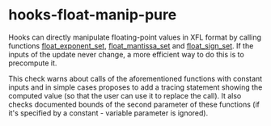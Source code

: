 # hooks-float-manip-pure

Hooks can directly manipulate floating-point values in XFL format by calling functions [float_exponent_set](https://xrpl-hooks.readme.io/reference/float_exponent_set), [float_mantissa_set](https://xrpl-hooks.readme.io/reference/float_mantissa_set) and [float_sign_set](https://xrpl-hooks.readme.io/reference/float_sign_set). If the inputs of the update never change, a more efficient way to do this is to precompute it.

This check warns about calls of the aforementioned functions with constant inputs and in simple cases proposes to add a tracing statement showing the computed value (so that the user can use it to replace the call). It also checks documented bounds of the second parameter of these functions (if it's specified by a constant - variable parameter is ignored).
